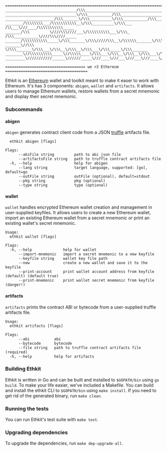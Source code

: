 ```
=========================================================================================
________________________________/\\\_____________________________________________________ 
________________________________\/\\\___________/\\\_____________________________________ 
______________________/\\\_______\/\\\__________\/\\\___________/\\\______/\\\___________ 
________/\\\\\\\\___/\\\\\\\\\\\__\/\\\__________\/\\\___ /\\___\///____/\\\\\\\\\\\_____ 
_______/\\\         \////\\\////___\/\\\\\\\\\\___\/\\\_ /\\\___________\////\\\////_____ 
_______/\\\\\\\\\\\_____\/\\\_______\/\\\/////\\\__\/\\\\\\_______\/\\\_____\/\\\________ 
_______\//\\\            \/\\\_______\/\\\___\/\\\__\/\\\__\/\\\___\/\\\_____\/\\\_______
________\//\\\\\\\\\\_____\//\\\\\____\/\\\___\/\\\__\/\\\__\/\\\___\/\\\_____\//\\\\\___ 
_________\///////////______\//////_____\///____\///___\///___\///____\///______\/////____

==================================== we <3 Ethereum =====================================
```

Ethkit is an [Ethereum](https://ethereum.org/) wallet and toolkit meant to make it easer to work with Ethereum.
It's has 3 components: ```abigen```, ```wallet``` and ```artifacts```.
It allows users to manage Ethereum wallets, restore wallets from a secret mnemonic and display their secret mnemonic.

### Subcommands

#### abigen
```abigen``` generates contract client code from a JSON [truffle](https://www.trufflesuite.com/) artifacts file.

```Usage:
  ethkit abigen [flags]

Flags:
      --abiFile string         path to abi json file
      --artifactsFile string   path to truffle contract artifacts file
  -h, --help                   help for abigen
      --lang string            target language, supported: [go], default=go
      --outFile string         outFile (optional), default=stdout
      --pkg string             pkg (optional)
      --type string            type (optional)
```

#### wallet
```wallet``` handles encrypted Ethereum wallet creation and management in user-supplied keyfiles.
It allows users to create a new Ethereum wallet, import an existing Ethereum wallet from a secret mnemonic or print an existing wallet's secret mnemonic.

```
Usage:
  ethkit wallet [flags]

Flags:
  -h, --help              help for wallet
      --import-mnemonic   import a secret mnemonic to a new keyfile
      --keyfile string    wallet key file path
      --new               create a new wallet and save it to the keyfile
      --print-account     print wallet account address from keyfile (default) (default true)
      --print-mnemonic    print wallet secret mnemonic from keyfile (danger!)
```

#### artifacts
```artifacts``` prints the contract ABI or bytecode from a user-supplied truffle artifacts file.

```
Usage:
  ethkit artifacts [flags]

Flags:
      --abi           abi
      --bytecode      bytecode
      --file string   path to truffle contract artifacts file (required)
  -h, --help          help for artifacts
```

### Building Ethkit
Ethkit is written in Go and can be built and installed to ```$GOPATH/bin``` using ```go build```.
To make your life easier, we've included a Makefile.
You can build and install the ethkit CLI to ```$GOPATH/bin``` using ```make install```.
If you need to get rid of the generated binary, run `make clean`.

### Running the tests
You can run Ethkit's test suite with ```make test```.

### Upgrading dependencies
To upgrade the dependencies, run ```make dep-upgrade-all```.